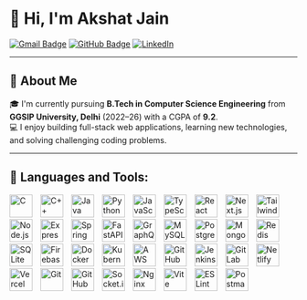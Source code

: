 # 👋 Hi, I'm Akshat Jain

[![Gmail Badge](https://img.shields.io/badge/-akshatjn15@gmail.com-c14438?style=flat&logo=Gmail&logoColor=white)](mailto:raghavdwivedi463@gmail.com)
[![GitHub Badge](https://img.shields.io/badge/-Akshat--Jain-24292e?style=flat&logo=github&logoColor=white)](https://github.com/akshatjme)
[![LinkedIn](https://img.shields.io/badge/LinkedIn-Profile-blue?logo=linkedin)](https://www.linkedin.com/in/akshatjme/)


---

## 🚀 About Me

🎓 I'm currently pursuing **B.Tech in Computer Science Engineering** from **GGSIP University, Delhi** (2022–26) with a CGPA of **9.2**.  
💻 I enjoy building full-stack web applications, learning new technologies, and solving challenging coding problems.

---

## 🚀 Languages and Tools:
<p align="left">
  <!-- Programming Languages -->
  <img src="https://cdn.jsdelivr.net/gh/devicons/devicon/icons/c/c-original.svg" height="40" alt="C" style="margin-right: 10px;"/>
  <img src="https://cdn.jsdelivr.net/gh/devicons/devicon/icons/cplusplus/cplusplus-original.svg" height="40" alt="C++" style="margin-right: 10px;"/>
  <img src="https://cdn.jsdelivr.net/gh/devicons/devicon/icons/java/java-original.svg" height="40" alt="Java" style="margin-right: 10px;"/>
  <img src="https://cdn.jsdelivr.net/gh/devicons/devicon/icons/python/python-original.svg" height="40" alt="Python" style="margin-right: 10px;"/>
  <img src="https://cdn.jsdelivr.net/gh/devicons/devicon/icons/javascript/javascript-original.svg" height="40" alt="JavaScript" style="margin-right: 10px;"/>
  <img src="https://cdn.jsdelivr.net/gh/devicons/devicon/icons/typescript/typescript-original.svg" height="40" alt="TypeScript" style="margin-right: 10px;"/>

  <!-- Frontend Frameworks / Libraries -->
  <img src="https://cdn.jsdelivr.net/gh/devicons/devicon/icons/react/react-original.svg" height="40" alt="React" style="margin-right: 10px;"/>
  <img src="https://cdn.jsdelivr.net/gh/devicons/devicon/icons/nextjs/nextjs-original.svg" height="40" alt="Next.js" style="margin-right: 10px;"/>
  <img src="https://upload.wikimedia.org/wikipedia/commons/d/d5/Tailwind_CSS_Logo.svg" height="40" alt="Tailwind CSS" style="margin-right: 10px;"/>

  <!-- Backend / Server-Side -->
  <img src="https://cdn.jsdelivr.net/gh/devicons/devicon/icons/nodejs/nodejs-original.svg" height="40" alt="Node.js" style="margin-right: 10px;"/>
  <img src="https://cdn.jsdelivr.net/gh/devicons/devicon/icons/express/express-original.svg" height="40" alt="Express.js" style="margin-right: 10px;"/>
  <img src="https://cdn.jsdelivr.net/gh/devicons/devicon/icons/spring/spring-original.svg" height="40" alt="Spring Boot" style="margin-right: 10px;"/>
  <img src="https://cdn.jsdelivr.net/gh/devicons/devicon/icons/fastapi/fastapi-original.svg" height="40" alt="FastAPI" style="margin-right: 10px;"/>
  <img src="https://cdn.jsdelivr.net/gh/devicons/devicon/icons/graphql/graphql-plain.svg" height="40" alt="GraphQL" style="margin-right: 10px;"/>

  <!-- Databases -->
  <img src="https://cdn.jsdelivr.net/gh/devicons/devicon/icons/mysql/mysql-original.svg" height="40" alt="MySQL" style="margin-right: 10px;"/>
  <img src="https://cdn.jsdelivr.net/gh/devicons/devicon/icons/postgresql/postgresql-original.svg" height="40" alt="PostgreSQL" style="margin-right: 10px;"/>
  <img src="https://cdn.jsdelivr.net/gh/devicons/devicon/icons/mongodb/mongodb-original.svg" height="40" alt="MongoDB" style="margin-right: 10px;"/>
  <img src="https://cdn.jsdelivr.net/gh/devicons/devicon/icons/redis/redis-original.svg" height="40" alt="Redis" style="margin-right: 10px;"/>
  <img src="https://cdn.jsdelivr.net/gh/devicons/devicon/icons/sqlite/sqlite-original.svg" height="40" alt="SQLite" style="margin-right: 10px;"/>
  <img src="https://cdn.jsdelivr.net/gh/devicons/devicon/icons/firebase/firebase-plain.svg" height="40" alt="Firebase" style="margin-right: 10px;"/>

  <!-- DevOps / Tools / Deployment -->
  <img src="https://cdn.jsdelivr.net/gh/devicons/devicon/icons/docker/docker-original.svg" height="40" alt="Docker" style="margin-right: 10px;"/>
  <img src="https://cdn.jsdelivr.net/gh/devicons/devicon/icons/kubernetes/kubernetes-plain.svg" height="40" alt="Kubernetes" style="margin-right: 10px;"/>
  <img src="https://upload.wikimedia.org/wikipedia/commons/9/93/Amazon_Web_Services_Logo.svg" height="40" alt="AWS" style="margin-right: 10px;"/>
  <img src="https://cdn.jsdelivr.net/gh/devicons/devicon/icons/github/github-original.svg" height="40" alt="GitHub Actions" style="margin-right: 10px;"/>
  <img src="https://cdn.jsdelivr.net/gh/devicons/devicon/icons/jenkins/jenkins-original.svg" height="40" alt="Jenkins" style="margin-right: 10px;"/>
  <img src="https://cdn.jsdelivr.net/gh/devicons/devicon/icons/gitlab/gitlab-original.svg" height="40" alt="GitLab CI" style="margin-right: 10px;"/>
  <img src="https://cdn.jsdelivr.net/gh/devicons/devicon/icons/netlify/netlify-original.svg" height="40" alt="Netlify" style="margin-right: 10px;"/>
  <img src="https://cdn.jsdelivr.net/gh/devicons/devicon/icons/vercel/vercel-original.svg" height="40" alt="Vercel" style="margin-right: 10px;"/>

  <!-- Version Control / Collaboration -->
  <img src="https://cdn.jsdelivr.net/gh/devicons/devicon/icons/git/git-original.svg" height="40" alt="Git" style="margin-right: 10px;"/>
  <img src="https://cdn.jsdelivr.net/gh/devicons/devicon/icons/github/github-original.svg" height="40" alt="GitHub" style="margin-right: 10px;"/>

  <!-- Other Useful Tools / Libraries -->
  <img src="https://cdn.jsdelivr.net/gh/devicons/devicon/icons/socketio/socketio-original.svg" height="40" alt="Socket.io" style="margin-right: 10px;"/>
  <img src="https://cdn.jsdelivr.net/gh/devicons/devicon/icons/nginx/nginx-original.svg" height="40" alt="Nginx" style="margin-right: 10px;"/>
  <img src="https://cdn.jsdelivr.net/gh/devicons/devicon/icons/vite/vite-original.svg" height="40" alt="Vite" style="margin-right: 10px;"/>
  <img src="https://cdn.jsdelivr.net/gh/devicons/devicon/icons/eslint/eslint-original.svg" height="40" alt="ESLint" style="margin-right: 10px;"/>
  <img src="https://cdn.jsdelivr.net/gh/devicons/devicon/icons/postman/postman-original.svg" height="40" alt="Postman" style="margin-right: 10px;"/>
</p>
